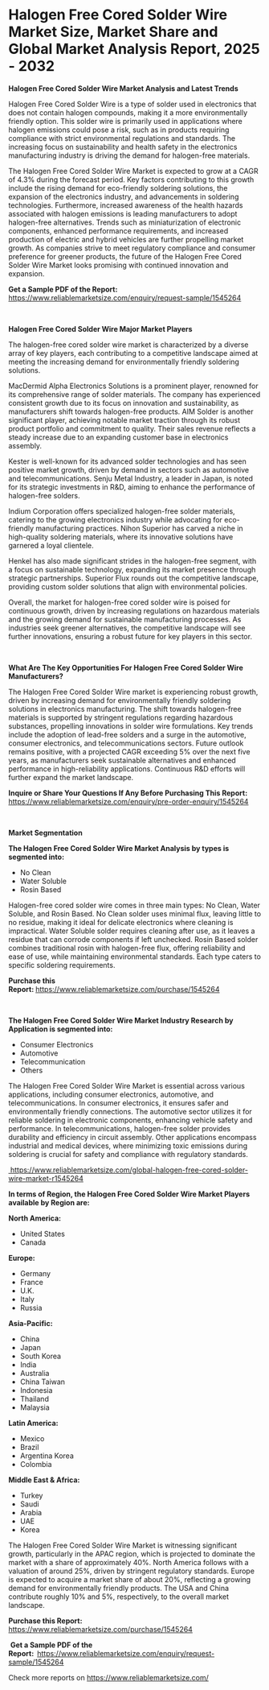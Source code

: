 <p><h1>Halogen Free Cored Solder Wire Market Size, Market Share and Global Market Analysis Report, 2025 - 2032</h1></p><p><strong>Halogen Free Cored Solder Wire Market Analysis and Latest Trends</strong></p>
<p><p>Halogen Free Cored Solder Wire is a type of solder used in electronics that does not contain halogen compounds, making it a more environmentally friendly option. This solder wire is primarily used in applications where halogen emissions could pose a risk, such as in products requiring compliance with strict environmental regulations and standards. The increasing focus on sustainability and health safety in the electronics manufacturing industry is driving the demand for halogen-free materials.</p><p>The Halogen Free Cored Solder Wire Market is expected to grow at a CAGR of 4.3% during the forecast period. Key factors contributing to this growth include the rising demand for eco-friendly soldering solutions, the expansion of the electronics industry, and advancements in soldering technologies. Furthermore, increased awareness of the health hazards associated with halogen emissions is leading manufacturers to adopt halogen-free alternatives. Trends such as miniaturization of electronic components, enhanced performance requirements, and increased production of electric and hybrid vehicles are further propelling market growth. As companies strive to meet regulatory compliance and consumer preference for greener products, the future of the Halogen Free Cored Solder Wire Market looks promising with continued innovation and expansion.</p></p>
<p><strong>Get a Sample PDF of the Report:&nbsp;</strong> <a href="https://www.reliablemarketsize.com/enquiry/request-sample/1545264?utm_campaign=2253&utm_medium=2&utm_source=Github&utm_content=ia&utm_term=02022025&utm_id=halogen-free-cored-solder-wire">https://www.reliablemarketsize.com/enquiry/request-sample/1545264</a></p>
<p>&nbsp;</p>
<p><strong>Halogen Free Cored Solder Wire Major Market Players</strong></p>
<p><p>The halogen-free cored solder wire market is characterized by a diverse array of key players, each contributing to a competitive landscape aimed at meeting the increasing demand for environmentally friendly soldering solutions. </p><p>MacDermid Alpha Electronics Solutions is a prominent player, renowned for its comprehensive range of solder materials. The company has experienced consistent growth due to its focus on innovation and sustainability, as manufacturers shift towards halogen-free products. AIM Solder is another significant player, achieving notable market traction through its robust product portfolio and commitment to quality. Their sales revenue reflects a steady increase due to an expanding customer base in electronics assembly.</p><p>Kester is well-known for its advanced solder technologies and has seen positive market growth, driven by demand in sectors such as automotive and telecommunications. Senju Metal Industry, a leader in Japan, is noted for its strategic investments in R&D, aiming to enhance the performance of halogen-free solders.</p><p>Indium Corporation offers specialized halogen-free solder materials, catering to the growing electronics industry while advocating for eco-friendly manufacturing practices. Nihon Superior has carved a niche in high-quality soldering materials, where its innovative solutions have garnered a loyal clientele.</p><p>Henkel has also made significant strides in the halogen-free segment, with a focus on sustainable technology, expanding its market presence through strategic partnerships. Superior Flux rounds out the competitive landscape, providing custom solder solutions that align with environmental policies.</p><p>Overall, the market for halogen-free cored solder wire is poised for continuous growth, driven by increasing regulations on hazardous materials and the growing demand for sustainable manufacturing processes. As industries seek greener alternatives, the competitive landscape will see further innovations, ensuring a robust future for key players in this sector.</p></p>
<p>&nbsp;</p>
<p><strong>What Are The Key Opportunities For Halogen Free Cored Solder Wire Manufacturers?</strong></p>
<p><p>The Halogen Free Cored Solder Wire market is experiencing robust growth, driven by increasing demand for environmentally friendly soldering solutions in electronics manufacturing. The shift towards halogen-free materials is supported by stringent regulations regarding hazardous substances, propelling innovations in solder wire formulations. Key trends include the adoption of lead-free solders and a surge in the automotive, consumer electronics, and telecommunications sectors. Future outlook remains positive, with a projected CAGR exceeding 5% over the next five years, as manufacturers seek sustainable alternatives and enhanced performance in high-reliability applications. Continuous R&D efforts will further expand the market landscape.</p></p>
<p><strong>Inquire or Share Your Questions If Any Before Purchasing This Report:</strong> <a href="https://www.reliablemarketsize.com/enquiry/pre-order-enquiry/1545264?utm_campaign=2253&utm_medium=2&utm_source=Github&utm_content=ia&utm_term=02022025&utm_id=halogen-free-cored-solder-wire">https://www.reliablemarketsize.com/enquiry/pre-order-enquiry/1545264</a></p>
<p>&nbsp;</p>
<p><strong>Market Segmentation</strong></p>
<p><strong>The Halogen Free Cored Solder Wire Market Analysis by types is segmented into:</strong></p>
<p><ul><li>No Clean</li><li>Water Soluble</li><li>Rosin Based</li></ul></p>
<p><p>Halogen-free cored solder wire comes in three main types: No Clean, Water Soluble, and Rosin Based. No Clean solder uses minimal flux, leaving little to no residue, making it ideal for delicate electronics where cleaning is impractical. Water Soluble solder requires cleaning after use, as it leaves a residue that can corrode components if left unchecked. Rosin Based solder combines traditional rosin with halogen-free flux, offering reliability and ease of use, while maintaining environmental standards. Each type caters to specific soldering requirements.</p></p>
<p><strong>Purchase this Report:&nbsp;</strong><a href="https://www.reliablemarketsize.com/purchase/1545264?utm_campaign=2253&utm_medium=2&utm_source=Github&utm_content=ia&utm_term=02022025&utm_id=halogen-free-cored-solder-wire">https://www.reliablemarketsize.com/purchase/1545264</a></p>
<p>&nbsp;</p>
<p><strong>The Halogen Free Cored Solder Wire Market Industry Research by Application is segmented into:</strong></p>
<p><ul><li>Consumer Electronics</li><li>Automotive</li><li>Telecommunication</li><li>Others</li></ul></p>
<p><p>The Halogen Free Cored Solder Wire Market is essential across various applications, including consumer electronics, automotive, and telecommunications. In consumer electronics, it ensures safer and environmentally friendly connections. The automotive sector utilizes it for reliable soldering in electronic components, enhancing vehicle safety and performance. In telecommunications, halogen-free solder provides durability and efficiency in circuit assembly. Other applications encompass industrial and medical devices, where minimizing toxic emissions during soldering is crucial for safety and compliance with regulatory standards.</p></p>
<p><a href="https://www.reliablemarketsize.com/global-halogen-free-cored-solder-wire-market-r1545264?utm_campaign=2253&utm_medium=2&utm_source=Github&utm_content=ia&utm_term=02022025&utm_id=halogen-free-cored-solder-wire">&nbsp;https://www.reliablemarketsize.com/global-halogen-free-cored-solder-wire-market-r1545264</a></p>
<p><strong>In terms of Region, the Halogen Free Cored Solder Wire Market Players available by Region are:</strong></p>
<p>
    <p> <strong> North America: </strong>
        <ul>
            <li>United States</li>
            <li>Canada</li>
        </ul>
        </p> 
    <p> <strong> Europe: </strong>
        <ul>
            <li>Germany</li>
            <li>France</li>
            <li>U.K.</li>
            <li>Italy</li>
            <li>Russia</li>
        </ul>
        </p> 
    <p> <strong> Asia-Pacific: </strong>
        <ul>
            <li>China</li>
            <li>Japan</li>
            <li>South Korea</li>
            <li>India</li>
            <li>Australia</li>
            <li>China Taiwan</li>
            <li>Indonesia</li>
            <li>Thailand</li>
            <li>Malaysia</li>
        </ul>
        </p> 
    <p> <strong> Latin America: </strong>
        <ul>
            <li>Mexico</li>
            <li>Brazil</li>
            <li>Argentina Korea</li>
            <li>Colombia</li>
        </ul>
        </p> 
    <p> <strong> Middle East & Africa: </strong>
        <ul>
            <li>Turkey</li>
            <li>Saudi</li>
            <li>Arabia</li>
            <li>UAE</li>
            <li>Korea</li>
        </ul>
    </p>
    </p>
<p><p>The Halogen Free Cored Solder Wire Market is witnessing significant growth, particularly in the APAC region, which is projected to dominate the market with a share of approximately 40%. North America follows with a valuation of around 25%, driven by stringent regulatory standards. Europe is expected to acquire a market share of about 20%, reflecting a growing demand for environmentally friendly products. The USA and China contribute roughly 10% and 5%, respectively, to the overall market landscape.</p></p>
<p><strong>Purchase this Report: </strong><a href="https://www.reliablemarketsize.com/purchase/1545264?utm_campaign=2253&utm_medium=2&utm_source=Github&utm_content=ia&utm_term=02022025&utm_id=halogen-free-cored-solder-wire">https://www.reliablemarketsize.com/purchase/1545264</a></p>
<p>&nbsp;<strong>Get a Sample PDF of the Report:&nbsp;&nbsp;</strong><a href="https://www.reliablemarketsize.com/enquiry/request-sample/1545264?utm_campaign=2253&utm_medium=2&utm_source=Github&utm_content=ia&utm_term=02022025&utm_id=halogen-free-cored-solder-wire">https://www.reliablemarketsize.com/enquiry/request-sample/1545264</a></p>
<p><strong></strong></p>
<p>Check more reports on <a href="https://www.reliablemarketsize.com/?utm_campaign=2253&utm_medium=2&utm_source=Github&utm_content=ia&utm_term=02022025&utm_id=halogen-free-cored-solder-wire">https://www.reliablemarketsize.com/</a></p>